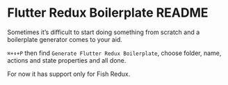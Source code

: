 # Flutter Redux Boilerplate README

Sometimes it’s difficult to start doing something from scratch and a boilerplate generator comes to your aid. 

`⌘+⬆+P` then find `Generate Flutter Redux Boilerplate`, choose folder, name, actions and state properties and all done.

For now it has support only for Fish Redux.
